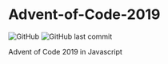 # Advent-of-Code-2019
![GitHub](https://img.shields.io/github/license/giganova/advent-of-code-2019) ![GitHub last commit](https://img.shields.io/github/last-commit/giganova/advent-of-code-2019)

Advent of Code 2019 in Javascript
